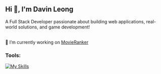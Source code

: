 ## Hi 👋, I'm Davin Leong
A Full Stack Developer passionate about building web applications, real-world solutions, and game development! <br><br>

🔭 I’m currently working on [MovieRanker](https://github.com/davinleong/movie-ranker)

### Tools:
[![My Skills](https://skillicons.dev/icons?i=js,html,css,ts,python,php,cs,dotnet,git,java,laravel,nextjs)](https://skillicons.dev)

<!--
**davinleong/davinleong** is a ✨ _special_ ✨ repository because its `README.md` (this file) appears on your GitHub profile.

Here are some ideas to get you started:

- 🔭 I’m currently working on ...
- 🌱 I’m currently learning ...
- 👯 I’m looking to collaborate on ...
- 🤔 I’m looking for help with ...
- 💬 Ask me about ...
- 📫 How to reach me: ...
- 😄 Pronouns: ...
- ⚡ Fun fact: ...
-->
